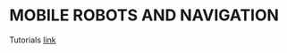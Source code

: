 # MOBILE ROBOTS AND NAVIGATION 
Tutorials [link](https://docs.google.com/document/d/1ETEwQTAmLMQXc9xf4kv2SS8pP5ZOM08GyIxLWY1EcSU/edit#)
